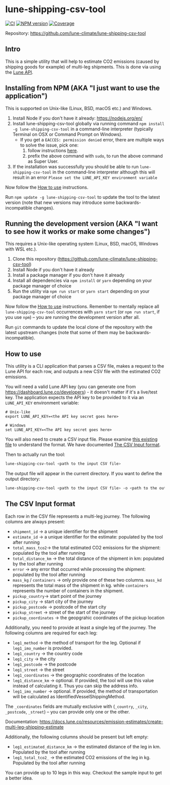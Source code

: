 lune-shipping-csv-tool
======================

[![CI](https://github.com/lune-climate/lune-shipping-csv-tool/actions/workflows/ci.yml/badge.svg)](https://github.com/lune-climate/lune-shipping-csv-tool/actions/workflows/ci.yml)
[![NPM version](https://img.shields.io/npm/v/lune-shipping-csv-tool.svg)](https://npmjs.org/package/lune-shipping-csv-tool)
[![Coverage](https://codecov.io/github/lune-climate/lune-shipping-csv-tool/branch/master/graph/badge.svg?token=I0D88NXGB8)](https://codecov.io/github/lune-climate/lune-shipping-csv-tool)

Repository: https://github.com/lune-climate/lune-shipping-csv-tool

## Intro

This is a simple utility that will help to estimate CO2 emissions (caused by shipping goods for example) of multi-leg shipments.
This is done via using the [Lune API](https://docs.lune.co).

## Installing from NPM (AKA "I just want to use the application")

This is supported on Unix-like (Linux, BSD, macOS etc.) and Windows.

1. Install Node if you don't have it already: https://nodejs.org/en/
2. Install lune-shipping-csv-tool globally via running command `npm install -g lune-shipping-csv-tool` in a command-line interpreter 
(typically Terminal on OSX or Command Prompt on Windows).
    * If you get a `EACCES: permission denied` error, there are multiple ways to solve the issue, pick one:
        1. follow instructions [here](https://docs.npmjs.com/resolving-eacces-permissions-errors-when-installing-packages-globally).
        2. prefix the above command with `sudo`, to run the above command as Super User.
3. If the installation was successfully you should be able to run `lune-shipping-csv-tool` in the command-line interpreter although this
will result in an error `Please set the LUNE_API_KEY environment variable`

Now follow the [How to use](#how-to-use) instructions.

Run `npm update -g lune-shipping-csv-tool` to update the tool to the latest version (note
that new versions may introduce some backwards-incompatible changes).

## Running the development version (AKA "I want to see how it works or make some changes")

This requires a Unix-like operating system (Linux, BSD, macOS, Windows with WSL etc.).

1. Clone this repository (https://github.com/lune-climate/lune-shipping-csv-tool)
2. Install Node if you don't have it already
3. Install a package manager if you don't have it already
4. Install all dependencies via  `npm install` or `yarn` depending on your package manager of choice
5. Run the utility via `npm run start` or `yarn start` depending on your package manager of choice

Now follow the [How to use](#how-to-use) instructions. Remember to mentally replace all
`lune-shipping-csv-tool` occurrences with `yarn start` (or `npm run start`, if you use `npm`) – you
are running the development version after all.

Run `git` commands to update the local clone of the repository with the latest upstream changes
(note that some of them may be backwards-incompatible).

## How to use

This utility is a CLI application that parses a CSV file, makes a request to the Lune API for each row, and outputs a 
new CSV file with the estimated CO2 emissions.

You will need a valid Lune API key (you can generate one from https://dashboard.lune.co/developers) - it doesn't matter if 
it's a live/test key. The application expects the API key to be provided to it via an `LUNE_API_KEY`
environment variable:

```
# Unix-like
export LUNE_API_KEY=<the API key secret goes here>

# Windows
set LUNE_API_KEY=<The API key secret goes here>
```

You will also need to create a CSV input file. Please examine [this existing file](https://github.com/lune-climate/lune-shipping-csv-tool/blob/master/input/sampleInput.csv)
to understand the format. We have documented [The CSV Input format](#the-csv-input-format).

Then to actually run the tool:

```bash
lune-shipping-csv-tool <path to the input CSV file>
```

The output file will appear in the current directory. If you want to define the output directory:

```bash
lune-shipping-csv-tool <path to the input CSV file> -o <path to the output directory>
```

## The CSV Input format

Each row in the CSV file represents a multi-leg journey. The following columns are always present: 

* `shipment_id` -> a unique identifier for the shipment
* `estimate_id` -> a unique identifier for the estimate: populated by the tool after running
* `total_mass_tco2`-> the total estimated CO2 emissions for the shipment: populated by the tool after running
* `total_distance_km` -> the total distance of the shipment in km: populated by the tool after running
* `error` -> any error that occurred while processing the shipment: populated by the tool after running
* `mass_kg` / `containers` -> only provide one of these two columns. `mass_kd` represents the total mass of the shipment in kg. while `containers` represents the number of containers in the shipment.
* `pickup_country`-> start point of the journey
* `pickup_city` -> start city of the journey
* `pickup_postcode` -> postcode of the start city
* `pickup_street` -> street of the start of the journey
* `pickup_coordinates` -> the geopgrahic coordinates of the pickup location

Additionally, you need to provide at least a single leg of the journey. The following columns are required for each leg:

* `leg1_method` -> the method of transport for the leg. Optional if `leg1_imo_number` is provided.
* `leg1_country` -> the country code
* `leg1_city` -> the city
* `leg1_postcode` -> the postcode
* `leg1_street` -> the street
* `leg1_coordinates` -> the geographic coordinates of the location
* `leg1_distance_km` -> optional. If provided, the tool will use this value instead of calculating it. Thus you can skip the address info.
* `leg1_imo_number` -> optional. If provided, the method of transportation will be calculated as IdentifiedVesselShippingMethod.

The `_coordinates` fields are mutually exclusive with (`_country`, `_city`, `_postcode`,
`_street`) – you can provide only one or the other.

Documentation: https://docs.lune.co/resources/emission-estimates/create-multi-leg-shipping-estimate

Additionally, the following columns should be present but left empty:

* `leg1_estimated_distance_km` -> the estimated distance of the leg in km. Populated by the tool after running
* `leg1_total_tco2_` -> the estimated CO2 emissions of the leg in kg. Populated by the tool after running

You can provide up to 10 legs in this way. Checkout the sample input to get a better idea.
